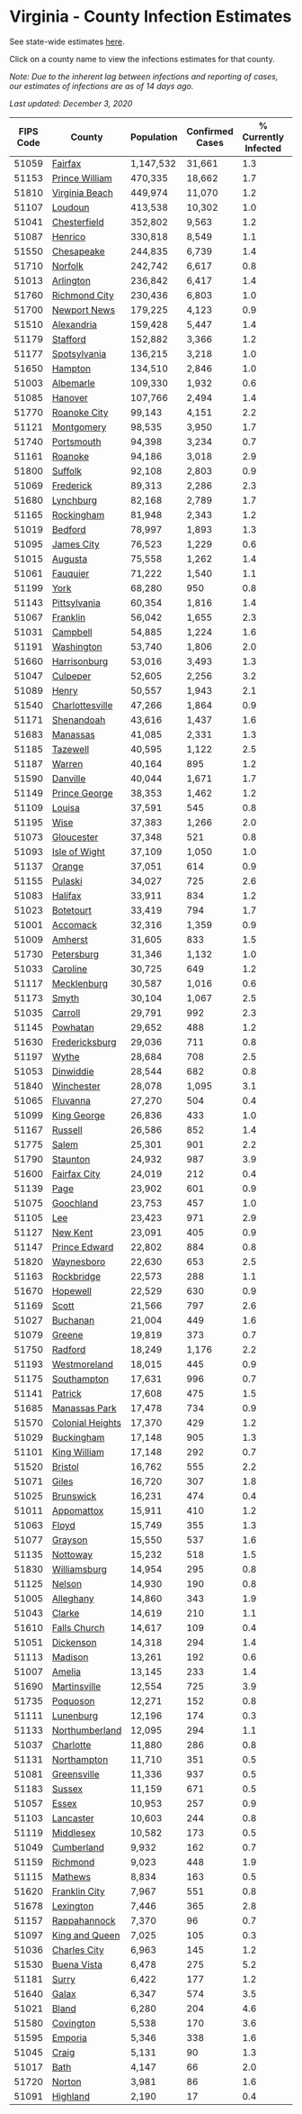 # Virginia - County Infection Estimates

See state-wide estimates [here](/infections/us-va).

Click on a county name to view the infections estimates for that county.

*Note: Due to the inherent lag between infections and reporting of cases, our estimates of infections are as of 14 days ago.*

*Last updated: December 3, 2020*

|   FIPS Code |                               County |   Population |   Confirmed Cases |   % Currently Infected |   % Total Infected |
|-------------|--------------------------------------|--------------|-------------------|------------------------|--------------------|
|       51059 |                   [Fairfax](fairfax) |    1,147,532 |            31,661 |                    1.3 |               11.9 |
|       51153 |     [Prince William](prince-william) |      470,335 |            18,662 |                    1.7 |               16.6 |
|       51810 |     [Virginia Beach](virginia-beach) |      449,974 |            11,070 |                    1.2 |                8.9 |
|       51107 |                   [Loudoun](loudoun) |      413,538 |            10,302 |                    1.0 |               10.1 |
|       51041 |         [Chesterfield](chesterfield) |      352,802 |             9,563 |                    1.2 |               10.4 |
|       51087 |                   [Henrico](henrico) |      330,818 |             8,549 |                    1.1 |               10.4 |
|       51550 |             [Chesapeake](chesapeake) |      244,835 |             6,739 |                    1.4 |               10.0 |
|       51710 |                   [Norfolk](norfolk) |      242,742 |             6,617 |                    0.8 |               10.2 |
|       51013 |               [Arlington](arlington) |      236,842 |             6,417 |                    1.4 |               11.7 |
|       51760 |       [Richmond City](richmond-city) |      230,436 |             6,803 |                    1.0 |               11.6 |
|       51700 |         [Newport News](newport-news) |      179,225 |             4,123 |                    0.9 |                8.4 |
|       51510 |             [Alexandria](alexandria) |      159,428 |             5,447 |                    1.4 |               15.0 |
|       51179 |                 [Stafford](stafford) |      152,882 |             3,366 |                    1.2 |                8.7 |
|       51177 |         [Spotsylvania](spotsylvania) |      136,215 |             3,218 |                    1.0 |                9.1 |
|       51650 |                   [Hampton](hampton) |      134,510 |             2,846 |                    1.0 |                7.7 |
|       51003 |               [Albemarle](albemarle) |      109,330 |             1,932 |                    0.6 |                6.6 |
|       51085 |                   [Hanover](hanover) |      107,766 |             2,494 |                    1.4 |                8.5 |
|       51770 |         [Roanoke City](roanoke-city) |       99,143 |             4,151 |                    2.2 |               14.4 |
|       51121 |             [Montgomery](montgomery) |       98,535 |             3,950 |                    1.7 |               13.6 |
|       51740 |             [Portsmouth](portsmouth) |       94,398 |             3,234 |                    0.7 |               13.1 |
|       51161 |                   [Roanoke](roanoke) |       94,186 |             3,018 |                    2.9 |               10.7 |
|       51800 |                   [Suffolk](suffolk) |       92,108 |             2,803 |                    0.9 |               11.6 |
|       51069 |               [Frederick](frederick) |       89,313 |             2,286 |                    2.3 |                9.0 |
|       51680 |               [Lynchburg](lynchburg) |       82,168 |             2,789 |                    1.7 |               11.6 |
|       51165 |             [Rockingham](rockingham) |       81,948 |             2,343 |                    1.2 |               11.4 |
|       51019 |                   [Bedford](bedford) |       78,997 |             1,893 |                    1.3 |                8.0 |
|       51095 |             [James City](james-city) |       76,523 |             1,229 |                    0.6 |                6.6 |
|       51015 |                   [Augusta](augusta) |       75,558 |             1,262 |                    1.4 |                5.7 |
|       51061 |                 [Fauquier](fauquier) |       71,222 |             1,540 |                    1.1 |                8.4 |
|       51199 |                         [York](york) |       68,280 |               950 |                    0.8 |                5.0 |
|       51143 |         [Pittsylvania](pittsylvania) |       60,354 |             1,816 |                    1.4 |               10.2 |
|       51067 |                 [Franklin](franklin) |       56,042 |             1,655 |                    2.3 |                9.7 |
|       51031 |                 [Campbell](campbell) |       54,885 |             1,224 |                    1.6 |                7.3 |
|       51191 |             [Washington](washington) |       53,740 |             1,806 |                    2.0 |               11.1 |
|       51660 |         [Harrisonburg](harrisonburg) |       53,016 |             3,493 |                    1.3 |               27.0 |
|       51047 |                 [Culpeper](culpeper) |       52,605 |             2,256 |                    3.2 |               17.8 |
|       51089 |                       [Henry](henry) |       50,557 |             1,943 |                    2.1 |               13.5 |
|       51540 |   [Charlottesville](charlottesville) |       47,266 |             1,864 |                    0.9 |               14.2 |
|       51171 |             [Shenandoah](shenandoah) |       43,616 |             1,437 |                    1.6 |               13.6 |
|       51683 |                 [Manassas](manassas) |       41,085 |             2,331 |                    1.3 |               26.2 |
|       51185 |                 [Tazewell](tazewell) |       40,595 |             1,122 |                    2.5 |                8.7 |
|       51187 |                     [Warren](warren) |       40,164 |               895 |                    1.2 |                8.3 |
|       51590 |                 [Danville](danville) |       40,044 |             1,671 |                    1.7 |               14.3 |
|       51149 |       [Prince George](prince-george) |       38,353 |             1,462 |                    1.2 |               13.5 |
|       51109 |                     [Louisa](louisa) |       37,591 |               545 |                    0.8 |                5.5 |
|       51195 |                         [Wise](wise) |       37,383 |             1,266 |                    2.0 |               11.2 |
|       51073 |             [Gloucester](gloucester) |       37,348 |               521 |                    0.8 |                4.6 |
|       51093 |       [Isle of Wight](isle-of-wight) |       37,109 |             1,050 |                    1.0 |               10.9 |
|       51137 |                     [Orange](orange) |       37,051 |               614 |                    0.9 |                6.2 |
|       51155 |                   [Pulaski](pulaski) |       34,027 |               725 |                    2.6 |                6.9 |
|       51083 |                   [Halifax](halifax) |       33,911 |               834 |                    1.2 |                8.4 |
|       51023 |               [Botetourt](botetourt) |       33,419 |               794 |                    1.7 |                8.2 |
|       51001 |                 [Accomack](accomack) |       32,316 |             1,359 |                    0.9 |               21.9 |
|       51009 |                   [Amherst](amherst) |       31,605 |               833 |                    1.5 |                9.0 |
|       51730 |             [Petersburg](petersburg) |       31,346 |             1,132 |                    1.0 |               13.5 |
|       51033 |                 [Caroline](caroline) |       30,725 |               649 |                    1.2 |                7.4 |
|       51117 |           [Mecklenburg](mecklenburg) |       30,587 |             1,016 |                    0.6 |               13.4 |
|       51173 |                       [Smyth](smyth) |       30,104 |             1,067 |                    2.5 |               11.9 |
|       51035 |                   [Carroll](carroll) |       29,791 |               992 |                    2.3 |               11.9 |
|       51145 |                 [Powhatan](powhatan) |       29,652 |               488 |                    1.2 |                5.7 |
|       51630 |     [Fredericksburg](fredericksburg) |       29,036 |               711 |                    0.8 |                9.9 |
|       51197 |                       [Wythe](wythe) |       28,684 |               708 |                    2.5 |                8.2 |
|       51053 |               [Dinwiddie](dinwiddie) |       28,544 |               682 |                    0.8 |                8.7 |
|       51840 |             [Winchester](winchester) |       28,078 |             1,095 |                    3.1 |               14.2 |
|       51065 |                 [Fluvanna](fluvanna) |       27,270 |               504 |                    0.4 |                7.5 |
|       51099 |           [King George](king-george) |       26,836 |               433 |                    1.0 |                6.0 |
|       51167 |                   [Russell](russell) |       26,586 |               852 |                    1.4 |               10.1 |
|       51775 |                       [Salem](salem) |       25,301 |               901 |                    2.2 |               12.1 |
|       51790 |                 [Staunton](staunton) |       24,932 |               987 |                    3.9 |               11.2 |
|       51600 |         [Fairfax City](fairfax-city) |       24,019 |               212 |                    0.4 |                3.8 |
|       51139 |                         [Page](page) |       23,902 |               601 |                    0.9 |               11.1 |
|       51075 |               [Goochland](goochland) |       23,753 |               457 |                    1.0 |                7.9 |
|       51105 |                           [Lee](lee) |       23,423 |               971 |                    2.9 |               13.5 |
|       51127 |                 [New Kent](new-kent) |       23,091 |               405 |                    0.9 |                6.3 |
|       51147 |       [Prince Edward](prince-edward) |       22,802 |               884 |                    0.8 |               15.0 |
|       51820 |             [Waynesboro](waynesboro) |       22,630 |               653 |                    2.5 |               10.0 |
|       51163 |             [Rockbridge](rockbridge) |       22,573 |               288 |                    1.1 |                4.2 |
|       51670 |                 [Hopewell](hopewell) |       22,529 |               630 |                    0.9 |               10.6 |
|       51169 |                       [Scott](scott) |       21,566 |               797 |                    2.6 |               12.1 |
|       51027 |                 [Buchanan](buchanan) |       21,004 |               449 |                    1.6 |                7.0 |
|       51079 |                     [Greene](greene) |       19,819 |               373 |                    0.7 |                6.9 |
|       51750 |                   [Radford](radford) |       18,249 |             1,176 |                    2.2 |               21.8 |
|       51193 |         [Westmoreland](westmoreland) |       18,015 |               445 |                    0.9 |                9.3 |
|       51175 |           [Southampton](southampton) |       17,631 |               996 |                    0.7 |               21.7 |
|       51141 |                   [Patrick](patrick) |       17,608 |               475 |                    1.5 |                9.5 |
|       51685 |       [Manassas Park](manassas-park) |       17,478 |               734 |                    0.9 |               19.1 |
|       51570 | [Colonial Heights](colonial-heights) |       17,370 |               429 |                    1.2 |               10.0 |
|       51029 |             [Buckingham](buckingham) |       17,148 |               905 |                    1.3 |               24.9 |
|       51101 |         [King William](king-william) |       17,148 |               292 |                    0.7 |                6.1 |
|       51520 |                   [Bristol](bristol) |       16,762 |               555 |                    2.2 |               10.8 |
|       51071 |                       [Giles](giles) |       16,720 |               307 |                    1.8 |                5.9 |
|       51025 |               [Brunswick](brunswick) |       16,231 |               474 |                    0.4 |               10.8 |
|       51011 |             [Appomattox](appomattox) |       15,911 |               410 |                    1.2 |                9.2 |
|       51063 |                       [Floyd](floyd) |       15,749 |               355 |                    1.3 |                7.6 |
|       51077 |                   [Grayson](grayson) |       15,550 |               537 |                    1.6 |               12.2 |
|       51135 |                 [Nottoway](nottoway) |       15,232 |               518 |                    1.5 |               12.2 |
|       51830 |         [Williamsburg](williamsburg) |       14,954 |               295 |                    0.8 |                7.9 |
|       51125 |                     [Nelson](nelson) |       14,930 |               190 |                    0.8 |                4.6 |
|       51005 |               [Alleghany](alleghany) |       14,860 |               343 |                    1.9 |                7.7 |
|       51043 |                     [Clarke](clarke) |       14,619 |               210 |                    1.1 |                5.2 |
|       51610 |         [Falls Church](falls-church) |       14,617 |               109 |                    0.4 |                4.1 |
|       51051 |               [Dickenson](dickenson) |       14,318 |               294 |                    1.4 |                6.3 |
|       51113 |                   [Madison](madison) |       13,261 |               192 |                    0.6 |                5.7 |
|       51007 |                     [Amelia](amelia) |       13,145 |               233 |                    1.4 |                6.3 |
|       51690 |         [Martinsville](martinsville) |       12,554 |               725 |                    3.9 |               20.0 |
|       51735 |                 [Poquoson](poquoson) |       12,271 |               152 |                    0.8 |                4.3 |
|       51111 |               [Lunenburg](lunenburg) |       12,196 |               174 |                    0.3 |                5.2 |
|       51133 |     [Northumberland](northumberland) |       12,095 |               294 |                    1.1 |                8.4 |
|       51037 |               [Charlotte](charlotte) |       11,880 |               286 |                    0.8 |                8.6 |
|       51131 |           [Northampton](northampton) |       11,710 |               351 |                    0.5 |               15.9 |
|       51081 |           [Greensville](greensville) |       11,336 |               937 |                    0.5 |               32.9 |
|       51183 |                     [Sussex](sussex) |       11,159 |               671 |                    0.5 |               23.8 |
|       51057 |                       [Essex](essex) |       10,953 |               257 |                    0.9 |                8.9 |
|       51103 |               [Lancaster](lancaster) |       10,603 |               244 |                    0.8 |                8.0 |
|       51119 |               [Middlesex](middlesex) |       10,582 |               173 |                    0.5 |                5.9 |
|       51049 |             [Cumberland](cumberland) |        9,932 |               162 |                    0.7 |                6.6 |
|       51159 |                 [Richmond](richmond) |        9,023 |               448 |                    1.9 |               25.9 |
|       51115 |                   [Mathews](mathews) |        8,834 |               163 |                    0.5 |                6.1 |
|       51620 |       [Franklin City](franklin-city) |        7,967 |               551 |                    0.8 |               25.4 |
|       51678 |               [Lexington](lexington) |        7,446 |               365 |                    2.8 |               16.0 |
|       51157 |         [Rappahannock](rappahannock) |        7,370 |                96 |                    0.7 |                4.8 |
|       51097 |     [King and Queen](king-and-queen) |        7,025 |               105 |                    0.3 |                5.8 |
|       51036 |         [Charles City](charles-city) |        6,963 |               145 |                    1.2 |                8.3 |
|       51530 |           [Buena Vista](buena-vista) |        6,478 |               275 |                    5.2 |               14.5 |
|       51181 |                       [Surry](surry) |        6,422 |               177 |                    1.2 |                9.8 |
|       51640 |                       [Galax](galax) |        6,347 |               574 |                    3.5 |               36.2 |
|       51021 |                       [Bland](bland) |        6,280 |               204 |                    4.6 |               10.3 |
|       51580 |               [Covington](covington) |        5,538 |               170 |                    3.6 |                9.3 |
|       51595 |                   [Emporia](emporia) |        5,346 |               338 |                    1.6 |               26.0 |
|       51045 |                       [Craig](craig) |        5,131 |                90 |                    1.3 |                6.3 |
|       51017 |                         [Bath](bath) |        4,147 |                66 |                    2.0 |                4.9 |
|       51720 |                     [Norton](norton) |        3,981 |                86 |                    1.6 |                7.3 |
|       51091 |                 [Highland](highland) |        2,190 |                17 |                    0.4 |                3.1 |